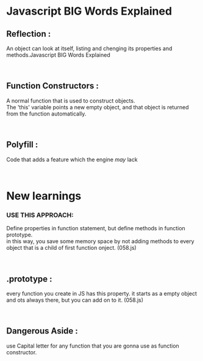 # Javascript BIG Words Explained

## **Reflection** :  
An object can look at itself, listing and chenging its properties and methods.Javascript BIG Words Explained  

&nbsp;  

## **Function Constructors** :  
A normal function that is used to construct objects.  
The 'this' variable points a new empty object, and that object is returned from the function automatically.

&nbsp;  

## **Polyfill** : 
Code that adds a feature which the engine *may* lack


&nbsp;  

# New learnings  

### USE THIS APPROACH:  
Define properties in function statement, but define methods in function prototype.  
in this way, you save some memory space by not adding methods to every object that is a child of first function onject. (058.js)  

&nbsp;  

## **.prototype** :  
every function you create in JS has this property. it starts as a empty object and ots always there, but you can add on to it. (058.js)

&nbsp;  

## **Dangerous Aside** :  
use Capital letter for any function that you are gonna use as function constructor.  

&nbsp;  
